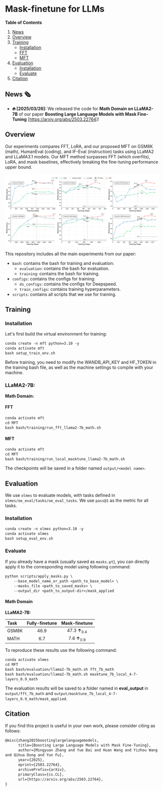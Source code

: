 # Mask-finetune for LLMs

**Table of Contents**

1. [News](#news-%EF%B8%8F)
2. [Overview](#overview)
3. [Training](#training)
    - [Installation](#installation)
    - [FFT](#fft)
    - [MFT](#mft)
4. [Evaluation](#evaluation)
    - [Installation](#installation-1)
    - [Evaluate](#evaluate)
5. [Citation](#citation)

## News 🗞️

* **🔥 [2025/03/26]:** We released the code for **Math Domain on LLaMA2-7B** of our paper **Boosting Large Language Models with Mask Fine-Tuning** [https://arxiv.org/abs/2503.22764]!

## Overview

Our experiments compares FFT, LoRA, and our proposed MFT on GSM8K (math), HumanEval (coding), and IF-Eval (instruction) tasks using LLaMA2 and LLaMA3.1 models. Our MFT method surpasses FFT (which overfits), LoRA, and mask baselines, effectively breaking the fine-tuning performance upper bound.

![Overview of MFT](assets/overview.png)

This repository includes all the main experiments from our paper:

- `bash`: contains the bash for training and evaluation:
    - `evaluation`: contains the bash for evaluation.
    - `training`: contains the bash for training.
- `configs`: contains the configs for training:
    - `ds_configs`: contains the configs for Deepspeed.
    - `train_configs`: contains training hyperparameters.
- `scripts`: contains all scripts that we use for training.

## Training

### Installation

Let's first build the virtual environment for training:

```shell
conda create -n mft python=3.10 -y
conda activate mft
bash setup_train_env.sh
```

Before training, you need to modify the WANDB_API_KEY and HF_TOKEN in the training bash file, as well as the machine settings to compile with your machine.

### LLaMA2-7B:

**Math Domain:**

#### FFT

```shell
conda activate mft
cd MFT
bash bash/training/run_fft_llama2-7b_math.sh
```

#### MFT

```shell
conda activate mft
cd MFT
bash bash/training/run_local_masktune_llama2-7b_math.sh
```

The checkpoints will be saved in a folder named `output/<model name>`.

## Evaluation

We use `olmes` to evaluate models, with tasks defined in `olmes/oe_eval/tasks/oe_eval_tasks`. We use `pass@1` as the metric for all tasks.

### Installation

```shell
conda create -n olmes python=3.10 -y
conda activate olmes
bash setup_eval_env.sh
```

### Evaluate

If you already have a mask (usually saved as `masks.pt`), you can directly apply it to the corresponding model using following command:

```shell
python scripts/apply_masks.py \
    --base_model_name_or_path <path_to_base_model> \
    --masks_file <path_to_saved_masks> \
    --output_dir <path_to_output-dir>/mask_applied
```

#### Math Domain

**LLaMA2-7B:**

| Task  | Fully-finetune | Mask-finetune                      |
|:------|:--------------:|:----------------------------------:|
| GSM8K | 46.9           | 47.3 <b>↑</b></span><sub>0.4</sub> |
| MATH  | 6.7            | 7.6 <b>↑</b></span><sub>0.9</sub>  |

To reproduce these results use the following command:

```shell
conda activate olmes
cd MFT
bash bash/evaluation/llama2-7b_math.sh fft_7b_math
bash bash/evaluation/llama2-7b_math.sh masktune_7b_local_4-7-layers_0.9_math
```

The evaluation results will be saved to a folder named in **eval_output** in `output/fft_7b_math` and `output/masktune_7b_local_4-7-layers_0.9_math/mask_applied`.

## Citation

If you find this project is useful in your own work, please consider citing as follows:

```
@misc{zhang2025boostinglargelanguagemodels,
      title={Boosting Large Language Models with Mask Fine-Tuning}, 
      author={Mingyuan Zhang and Yue Bai and Huan Wang and Yizhou Wang and Qihua Dong and Yun Fu},
      year={2025},
      eprint={2503.22764},
      archivePrefix={arXiv},
      primaryClass={cs.CL},
      url={https://arxiv.org/abs/2503.22764}, 
}
```